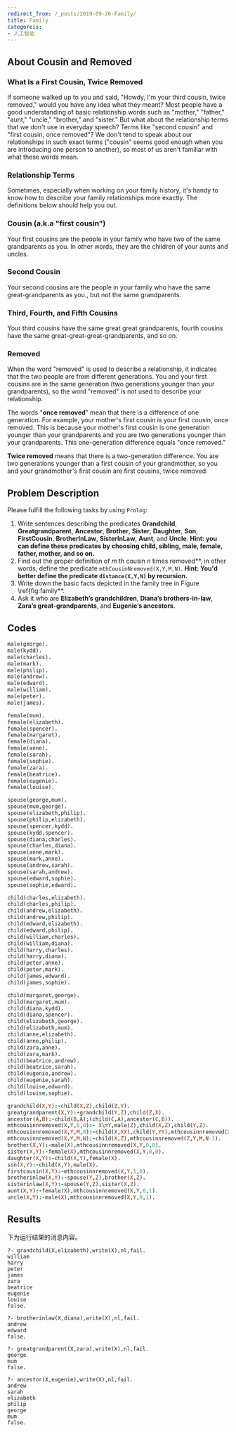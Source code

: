 ```yaml
---
redirect_from: /_posts/2019-09-26-Family/
title: Family
categoreis:
- 人工智能
---
```

## About Cousin and Removed

### What Is a First Cousin, Twice Removed

If someone walked up to you and said, "Howdy, I'm your third cousin, twice removed," would you have any idea what they meant? Most people have a good understanding of basic relationship words such as "mother," "father," "aunt," "uncle," "brother," and "sister." But what about the relationship terms that we don't use in everyday speech? Terms like "second cousin" and "first cousin, once removed"? We don't tend to speak about our relationships in such exact terms ("cousin" seems good enough when you are introducing one person to another), so most of us aren't familiar with what these words mean.

### Relationship Terms

Sometimes, especially when working on your family history, it's handy to know how to describe your family relationships more exactly. The definitions below should help you out.

### Cousin (a.k.a "first cousin")

Your first cousins are the people in your family who have two of the same grandparents as you. In other words, they are the children of your aunts and uncles.

### Second Cousin

Your second cousins are the people in your family who have the same great-grandparents as you., but not the same grandparents.

### Third, Fourth, and Fifth Cousins

Your third cousins have the same great great grandparents, fourth cousins have the same great-great-great-grandparents, and so on.

### Removed

When the word "removed" is used to describe a relationship, it indicates that the two people are from different generations. You and your first cousins are in the same generation (two generations younger than your grandparents), so the word "removed" is not used to describe your relationship.

The words "**once removed**" mean that there is a difference of one generation. For example, your mother's first cousin is your first cousin, once removed. This is because your mother's first cousin is one generation younger than your grandparents and you are two generations younger than your grandparents. This one-generation difference equals "once removed."

**Twice removed** means that there is a two-generation difference. You are two generations younger than a first cousin of your grandmother, so you and your grandmother's first cousin are first cousins, twice removed.

## Problem Description

Please fulfill the following tasks by using `Prolog`:

1. Write sentences describing the predicates **Grandchild**, **Greatgrandparent**, **Ancestor**, **Brother**, **Sister**, **Daughter**, **Son**, **FirstCousin**, **BrotherInLaw**, **SisterInLaw**, **Aunt**, and **Uncle**. **Hint: you can define these predicates by choosing child, sibling, male, female, father, mother, and so on.**
2. Find out the proper definition of $m$ th cousin $n$ times removed**, in other words, define the predicate `mthCousinNremoved(X,Y,M,N)`. **Hint: You'd better define the predicate `distance(X,Y,N)` by recursion.**
3. Write down the basic facts depicted in the family tree in Figure \ref{fig:family**.
4. Ask it who are **Elizabeth’s grandchildren**, **Diana’s brothers-in-law**, **Zara’s great-grandparents**, and **Eugenie’s ancestors**.

## Codes

```prolog
male(george).
male(kydd).
male(charles).
male(mark).
male(philip).
male(andrew).
male(edward).
male(william).
male(peter).
male(james).

female(mum).
female(elizabeth).
female(spencer).
female(margaret).
female(diana).
female(anne).
female(sarah).
female(sophie).
female(zara).
female(beatrice).
female(eugenie).
female(louise).

spouse(george,mum).
spouse(mum,george).
spouse(elizabeth,philip).
spouse(philip,elizabeth).
spouse(spencer,kydd).
spouse(kydd,spencer).
spouse(diana,charles).
spouse(charles,diana).
spouse(anne,mark).
spouse(mark,anne).
spouse(andrew,sarah).
spouse(sarah,andrew).
spouse(edward,sophie).
spouse(sophie,edward).

child(charles,elizabeth).
child(charles,philip).
child(andrew,elizabeth).
child(andrew,philip).
child(edward,elizabeth).
child(edward,philip).
child(william,charles).
child(william,diana).
child(harry,charles).
child(harry,diana).
child(peter,anne).
child(peter,mark).
child(james,edward).
child(james,sophie).

child(margaret,george).
child(margaret,mum).
child(diana,kydd).
child(diana,spencer).
child(elizabeth,george).
child(elizabeth,mum).
child(anne,elizabeth).
child(anne,philip).
child(zara,anne).
child(zara,mark).
child(beatrice,andrew).
child(beatrice,sarah).
child(eugenie,andrew).
child(eugenie,sarah).
child(louise,edward).
child(louise,sophie).

grandchild(X,Y):-child(X,Z),child(Z,Y).
greatgrandparent(X,Y):-grandchild(Y,Z),child(Z,X).
ancestor(A,B):-child(B,A);(child(C,A),ancestor(C,B)).
mthcousinnremoved(X,Y,0,0):- X\=Y,male(Z),child(X,Z),child(Y,Z).
mthcousinnremoved(X,Y,M,0):-child(X,XX),child(Y,YY),mthcousinnremoved(XX,YY,M-1,0).
mthcousinnremoved(X,Y,M,N):-child(X,Z),mthcousinnremoved(Z,Y,M,N-1).
brother(X,Y):-male(X),mthcousinnremoved(X,Y,0,0).
sister(X,Y):-female(X),mthcousinnremoved(X,Y,0,0).
daughter(X,Y):-child(X,Y),female(X).
son(X,Y):-child(X,Y),male(X).
firstcousin(X,Y):-mthcousinnremoved(X,Y,1,0).
brotherinlaw(X,Y):-spouse(Y,Z),brother(X,Z).
sisterinlaw(X,Y):-spouse(Y,Z),sister(X,Z).
aunt(X,Y):-female(X),mthcousinnremoved(X,Y,0,1).
uncle(X,Y):-male(X),mthcousinnremoved(X,Y,0,1).
```

## Results

下为运行结果的消息内容。

```shell
?- grandchild(X,elizabeth),write(X),nl,fail.
william
harry
peter
james
zara
beatrice
eugenie
louise
false.

?- brotherinlaw(X,diana),write(X),nl,fail.
andrew
edward
false.

?- greatgrandparent(X,zara),write(X),nl,fail.
george
mum
false.

?- ancestor(X,eugenie),write(X),nl,fail.
andrew
sarah
elizabeth
philip
george
mum
false.
```
